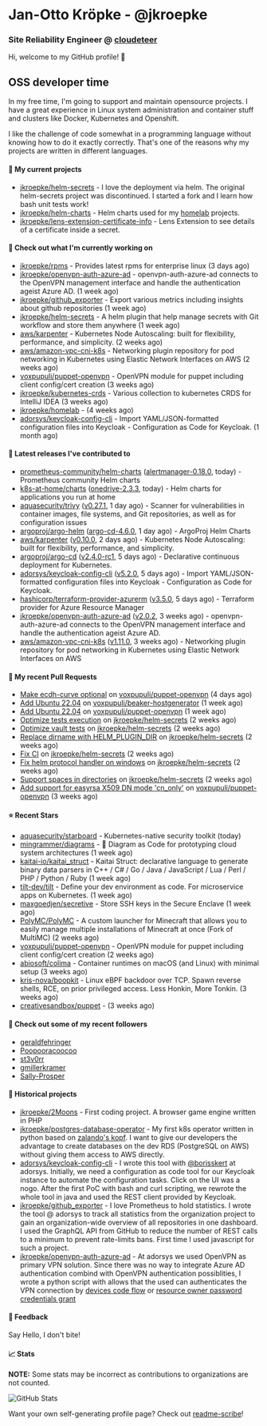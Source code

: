 # Jan-Otto Kröpke - @jkroepke
### Site Reliability Engineer @ [cloudeteer](https://github.com/adorsys)

Hi, welcome to my GitHub profile! 👋

## OSS developer time
In my free time, I'm going to support and maintain opensource projects. I have a great experience in Linux system administration and container stuff and clusters like Docker, Kubernetes and Openshift.

I like the challenge of code somewhat in a programming language without knowing how to do it exactly correctly. That's one of the reasons why my projects are written in different languages.

#### 🌱 My current projects
- [jkroepke/helm-secrets](https://github.com/jkroepke/helm-secrets) - I love the deployment via helm. The original helm-secrets project was discontinued. I started a fork and I learn how bash unit tests work!
- [jkroepke/helm-charts](https://github.com/jkroepke/helm-charts) - Helm charts used for my [homelab](https://github.com/jkroepke/homelab) projects.
- [jkroepke/lens-extension-certificate-info](https://github.com/jkroepke/lens-extension-certificate-info) - Lens Extension to see details of a certificate inside a secret.

#### 👷 Check out what I'm currently working on

- [jkroepke/rpms](https://github.com/jkroepke/rpms) - Provides latest rpms for enterprise linux (3 days ago)
- [jkroepke/openvpn-auth-azure-ad](https://github.com/jkroepke/openvpn-auth-azure-ad) - openvpn-auth-azure-ad connects to the OpenVPN management interface and handle the authentication ageist Azure AD. (1 week ago)
- [jkroepke/github_exporter](https://github.com/jkroepke/github_exporter) - Export various metrics including insights about github repositories (1 week ago)
- [jkroepke/helm-secrets](https://github.com/jkroepke/helm-secrets) - A helm plugin that help manage secrets with Git workflow and store them anywhere (1 week ago)
- [aws/karpenter](https://github.com/aws/karpenter) - Kubernetes Node Autoscaling: built for flexibility, performance, and simplicity. (2 weeks ago)
- [aws/amazon-vpc-cni-k8s](https://github.com/aws/amazon-vpc-cni-k8s) - Networking plugin repository for pod networking in Kubernetes using Elastic Network Interfaces on AWS (2 weeks ago)
- [voxpupuli/puppet-openvpn](https://github.com/voxpupuli/puppet-openvpn) - OpenVPN module for puppet including client config/cert creation (3 weeks ago)
- [jkroepke/kubernetes-crds](https://github.com/jkroepke/kubernetes-crds) - Various collection to kubernetes CRDS for IntelliJ IDEA (3 weeks ago)
- [jkroepke/homelab](https://github.com/jkroepke/homelab) -  (4 weeks ago)
- [adorsys/keycloak-config-cli](https://github.com/adorsys/keycloak-config-cli) - Import YAML/JSON-formatted configuration files into Keycloak - Configuration as Code for Keycloak. (1 month ago)

#### 🔭 Latest releases I've contributed to

- [prometheus-community/helm-charts](https://github.com/prometheus-community/helm-charts) ([alertmanager-0.18.0](https://github.com/prometheus-community/helm-charts/releases/tag/alertmanager-0.18.0), today) - Prometheus community Helm charts
- [k8s-at-home/charts](https://github.com/k8s-at-home/charts) ([onedrive-2.3.3](https://github.com/k8s-at-home/charts/releases/tag/onedrive-2.3.3), today) - Helm charts for applications you run at home
- [aquasecurity/trivy](https://github.com/aquasecurity/trivy) ([v0.27.1](https://github.com/aquasecurity/trivy/releases/tag/v0.27.1), 1 day ago) - Scanner for vulnerabilities in container images, file systems, and Git repositories, as well as for configuration issues
- [argoproj/argo-helm](https://github.com/argoproj/argo-helm) ([argo-cd-4.6.0](https://github.com/argoproj/argo-helm/releases/tag/argo-cd-4.6.0), 1 day ago) - ArgoProj Helm Charts
- [aws/karpenter](https://github.com/aws/karpenter) ([v0.10.0](https://github.com/aws/karpenter/releases/tag/v0.10.0), 2 days ago) - Kubernetes Node Autoscaling: built for flexibility, performance, and simplicity.
- [argoproj/argo-cd](https://github.com/argoproj/argo-cd) ([v2.4.0-rc1](https://github.com/argoproj/argo-cd/releases/tag/v2.4.0-rc1), 5 days ago) - Declarative continuous deployment for Kubernetes.
- [adorsys/keycloak-config-cli](https://github.com/adorsys/keycloak-config-cli) ([v5.2.0](https://github.com/adorsys/keycloak-config-cli/releases/tag/v5.2.0), 5 days ago) - Import YAML/JSON-formatted configuration files into Keycloak - Configuration as Code for Keycloak.
- [hashicorp/terraform-provider-azurerm](https://github.com/hashicorp/terraform-provider-azurerm) ([v3.5.0](https://github.com/hashicorp/terraform-provider-azurerm/releases/tag/v3.5.0), 5 days ago) - Terraform provider for Azure Resource Manager
- [jkroepke/openvpn-auth-azure-ad](https://github.com/jkroepke/openvpn-auth-azure-ad) ([v2.0.2](https://github.com/jkroepke/openvpn-auth-azure-ad/releases/tag/v2.0.2), 3 weeks ago) - openvpn-auth-azure-ad connects to the OpenVPN management interface and handle the authentication ageist Azure AD.
- [aws/amazon-vpc-cni-k8s](https://github.com/aws/amazon-vpc-cni-k8s) ([v1.11.0](https://github.com/aws/amazon-vpc-cni-k8s/releases/tag/v1.11.0), 3 weeks ago) - Networking plugin repository for pod networking in Kubernetes using Elastic Network Interfaces on AWS

#### 🔨 My recent Pull Requests

- [Make ecdh-curve optional](https://github.com/voxpupuli/puppet-openvpn/pull/436) on [voxpupuli/puppet-openvpn](https://github.com/voxpupuli/puppet-openvpn) (4 days ago)
- [Add Ubuntu 22.04](https://github.com/voxpupuli/beaker-hostgenerator/pull/248) on [voxpupuli/beaker-hostgenerator](https://github.com/voxpupuli/beaker-hostgenerator) (1 week ago)
- [Add Ubuntu 22.04](https://github.com/voxpupuli/puppet-openvpn/pull/435) on [voxpupuli/puppet-openvpn](https://github.com/voxpupuli/puppet-openvpn) (1 week ago)
- [Optimize tests execution](https://github.com/jkroepke/helm-secrets/pull/221) on [jkroepke/helm-secrets](https://github.com/jkroepke/helm-secrets) (2 weeks ago)
- [Optimize vault tests](https://github.com/jkroepke/helm-secrets/pull/220) on [jkroepke/helm-secrets](https://github.com/jkroepke/helm-secrets) (2 weeks ago)
- [Replace dirname with HELM_PLUGIN_DIR](https://github.com/jkroepke/helm-secrets/pull/219) on [jkroepke/helm-secrets](https://github.com/jkroepke/helm-secrets) (2 weeks ago)
- [Fix CI](https://github.com/jkroepke/helm-secrets/pull/218) on [jkroepke/helm-secrets](https://github.com/jkroepke/helm-secrets) (2 weeks ago)
- [Fix helm protocol handler on windows](https://github.com/jkroepke/helm-secrets/pull/217) on [jkroepke/helm-secrets](https://github.com/jkroepke/helm-secrets) (2 weeks ago)
- [Support spaces in directories](https://github.com/jkroepke/helm-secrets/pull/216) on [jkroepke/helm-secrets](https://github.com/jkroepke/helm-secrets) (2 weeks ago)
- [Add support for easyrsa X509 DN mode &#39;cn_only&#39;](https://github.com/voxpupuli/puppet-openvpn/pull/432) on [voxpupuli/puppet-openvpn](https://github.com/voxpupuli/puppet-openvpn) (3 weeks ago)

#### ⭐ Recent Stars

- [aquasecurity/starboard](https://github.com/aquasecurity/starboard) - Kubernetes-native security toolkit (today)
- [mingrammer/diagrams](https://github.com/mingrammer/diagrams) - :art: Diagram as Code for prototyping cloud system architectures (1 week ago)
- [kaitai-io/kaitai_struct](https://github.com/kaitai-io/kaitai_struct) - Kaitai Struct: declarative language to generate binary data parsers in C&#43;&#43; / C# / Go / Java / JavaScript / Lua / Perl / PHP / Python / Ruby (1 week ago)
- [tilt-dev/tilt](https://github.com/tilt-dev/tilt) - Define your dev environment as code. For microservice apps on Kubernetes. (1 week ago)
- [maxgoedjen/secretive](https://github.com/maxgoedjen/secretive) - Store SSH keys in the Secure Enclave (1 week ago)
- [PolyMC/PolyMC](https://github.com/PolyMC/PolyMC) - A custom launcher for Minecraft that allows you to easily manage multiple installations of Minecraft at once (Fork of MultiMC) (2 weeks ago)
- [voxpupuli/puppet-openvpn](https://github.com/voxpupuli/puppet-openvpn) - OpenVPN module for puppet including client config/cert creation (2 weeks ago)
- [abiosoft/colima](https://github.com/abiosoft/colima) - Container runtimes on macOS (and Linux) with minimal setup (3 weeks ago)
- [kris-nova/boopkit](https://github.com/kris-nova/boopkit) - Linux eBPF backdoor over TCP. Spawn reverse shells, RCE, on prior privileged access. Less Honkin, More Tonkin. (3 weeks ago)
- [creativesandbox/puppet](https://github.com/creativesandbox/puppet) -  (3 weeks ago)

#### 👯 Check out some of my recent followers

- [geraldfehringer](https://github.com/geraldfehringer)
- [Poopooracoocoo](https://github.com/Poopooracoocoo)
- [st3v0rr](https://github.com/st3v0rr)
- [gmillerkramer](https://github.com/gmillerkramer)
- [Sally-Prosper](https://github.com/Sally-Prosper)

#### 📜 Historical projects
- [jkroepke/2Moons](https://github.com/jkroepke/2Moons) - First coding project. A browser game engine written in PHP
- [jkroepke/postgres-database-operator](https://github.com/jkroepke/postgres-database-operator) - My first k8s operator written in python based on [zalando's kopf](https://github.com/zalando-incubator/kopf). I want to give our developers the advantage to create databases on the dev RDS (PostgreSQL on AWS) without giving them access to AWS directly.
- [adorsys/keycloak-config-cli](https://github.com/adorsys/keycloak-config-cli) - I wrote this tool with [@borisskert](https://github.com/borisskert) at adorsys. Initially, we need a configuration as code tool for our Keycloak instance to automate the configuration tasks. Click on the UI was a nogo. After the first PoC with bash and curl scripting, we rewrote the whole tool in java and used the REST client provided by Keycloak.
- [jkroepke/github_exporter](https://github.com/jkroepke/github_exporter) - I love Prometheus to hold statistics. I wrote the tool @ adorsys to track all statistics from the organization project to gain an organization-wide overview of all repositories in one dashboard. I used the GraphQL API from GitHub to reduce the number of REST calls to a minimum to prevent rate-limits bans. First time I used javascript for such a project.
- [jkroepke/openvpn-auth-azure-ad](https://github.com/jkroepke/openvpn-auth-azure-ad) - At adorsys we used OpenVPN as primary VPN solution. Since there was no way to integrate Azure AD authentication combind with OpenVPN authentication possiblities, I wrote a python script with allows that the used can authenticates the VPN connection by [devices code flow](https://docs.microsoft.com/en-us/azure/active-directory/develop/v2-oauth2-device-code) or [resource owner password credentials grant](https://docs.microsoft.com/en-us/azure/active-directory/develop/v2-oauth-ropc)

#### 💬 Feedback

Say Hello, I don't bite!

#### 📈 Stats

**NOTE:** Some stats may be incorrect as contributions to organizations
are not counted.

![GitHub Stats](https://github-readme-stats.vercel.app/api?username=jkroepke&count_private=false&theme=tokyonight&show_icons=true)

Want your own self-generating profile page? Check out [readme-scribe](https://github.com/muesli/readme-scribe)!
